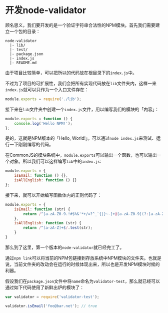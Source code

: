 # 开发node-validator

顾名思义，我们要开发的是一个验证字符串合法性的NPM模块。首先我们需要建立一个包的目录：

```
node-validator
  |- lib/
  |- test/
  |- package.json
  |- index.js
  |- README.md
```

由于项目比较简单，可以把所以的代码放在根目录下的`index.js`中。

不过为了项目的可扩展性，我们会把所有实现代码放在`lib`文件夹内，这样一来`index.js`就可以只作为一个入口文件存在：

```js
module.exports = require('./lib');
```

接下来在`lib`文件夹中创建一个`index.js`文件，用以编写我们的模块的「内容」：

```js
module.exports = function () {
    console.log('Hello NPM!');
};
```

是的，这就是NPM版本的「Hello, World!」。可以通过`node index.js`来测试、运行一下刚刚编写的代码。

在CommonJS的模块系统中，`module.exports`可以输出一个函数，也可以输出一个对象。所以我们可以这样编写`lib`中的`index.js`:

```js
module.exports = {
    isEmail: function () {},
    isAllEnglish: function () {}
};
```

接下来，就可以开始编写函数体内的正则代码了：

```js
module.exports = {
    isEmail: function (str) {
        return /^[a-zA-Z0-9.!#$%&'*+/=?^_`{|}~-]+@[a-zA-Z0-9](?:[a-zA-Z0-9-]{0,61}[a-zA-Z0-9])?(?:\.[a-zA-Z0-9](?:[a-zA-Z0-9-]{0,61}[a-zA-Z0-9])?)*$/.test(str);
    },
    isAllEnglish: function (str) {
        return /^[a-zA-Z]+$/.test(str);
    }
}
```

那么到了这里，第一个版本的`node-validator`就已经完工了。

通过`npm link`可以将当前的NPM包链接到存放系统中NPM模块的文件夹。也就是说，当前文件夹的改动会在运行的时候体现出来，所以也是开发NPM模块时候的利器。

假设我们在`package.json`文件中将`name`命名为`validator-test`，那么就已经可以通过如下代码使用了新鲜出炉的模块了：

```js
var validator = require('validator-test');

validator.isEmail('foo@bar.net'); // true
```
